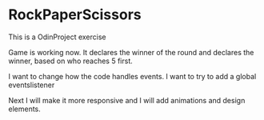# RockPaperScissors
This is a OdinProject exercise

Game is working now. It declares the winner of the round and declares the winner, based on who reaches 5 first.

I want to change how the code handles events. I want to try to add a global eventslistener

Next I will make it more responsive and I will add animations and design elements.
